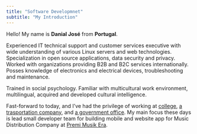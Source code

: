 ```yaml
---
title: "Software Developmnet"
subtitle: "My Introduction"
---
```


<div class="container grid">
  <span class="section__title h2">
    Hello! My name is <b class='main-color'>Danial José</b> from <b class='main-color'>Portugal</b>.
  </span>
  <p>
    Experienced IT technical support and customer services executive with wide understanding of various Linux servers and web technologies. Specialization in open
source applications, data security and privacy. Worked with organizations providing B2B and B2C services internationally. Posses knowledge of electronics and electrical devices, troubleshooting and maintenance.
  </p>
  <p>
    Trained in social psychology. Familiar with multicultural work environment, multilingual, acquired and developed cultural intelligence.
  </p>
  <p>Fast-forward to today, and I’ve had the privilege of working at 
  	<a class='main-color' href="https://www.mikroskil.ac.id/" rel="noopener noreferrer" target="_blank">college</a>, <a href="https://www.transporindo.com/" class='main-color' rel="noopener noreferrer" target="_blank">a trasportation company</a>, and <a class='main-color' href="http://sisda.sumutprov.go.id/" rel="noopener noreferrer" target="_blank">a government office</a>. My main focus these days is lead small developer team for building mobile and website app for Music Distribution Company at <a href="http://premierpro.co.id/" rel="noopener noreferrer" target="_blank" class='main-color'>Premi Musik Era</a>.</p>
</div>
